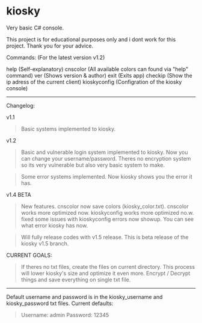 # kiosky
Very basic C# console.

This project is for educational purposes only and i dont work for this project. Thank you for your advice.

Commands: (For the latest version v1.2)

help (Self-explanatory)
cnscolor (All available colors can found via "help" command)
ver (Shows version & author)
exit (Exits app)
checkip (Show the ip adress of the current client)
kioskyconfig (Configration of the kiosky console)

_________________________

Changelog:


v1.1

> Basic systems implemented to kiosky.


v1.2 

> Basic and vulnerable login system implemented to kiosky.
  Now you can change your username/password. 
  Theres no encryption system so its very vulnerable but also very basic system to make.
  
> Some error systems implemented. Now kiosky shows you the error it has.

v1.4 BETA

> New features.
 > cnscolor now save colors (kiosky_color.txt).
 > cnscolor works more optimized now.
 > kioskyconfig works more optimized no.w.
 > fixed some issues with kioskyconfig
 > errors now showup. You can see what error kiosky has now.

> Will fully release codes with v1.5 release. This is beta release of the kiosky v1.5 branch.

CURRENT GOALS: 

> If theres no txt files, create the files on current directory. This process will lower kiosky's size and optimize it even more.
> Encrypt / Decrypt things and save everything on single txt file.

_________________________

Default username and password is in the kiosky_username and kiosky_password txt files. Current defaults:

> Username: admin
> Password: 12345


